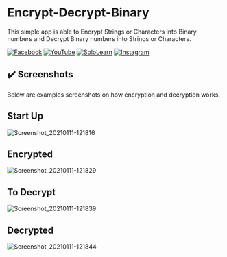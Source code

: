 # Encrypt-Decrypt-Binary
This simple app is able to Encrypt Strings or Characters into Binary numbers and Decrypt Binary numbers into Strings or Characters.

[![Facebook](https://img.shields.io/badge/facebook-%231877F2.svg?&style=for-the-badge&logo=facebook&logoColor=white)](https://www.facebook.com/rovie.programmer15) 
[![YouTube](https://img.shields.io/badge/youtube-%23FF0000.svg?&style=for-the-badge&logo=youtube&logoColor=white)](https://www.youtube.com/c/RovieFrancisco15)
[![SoloLearn](https://img.shields.io/badge/sololearn-%8088FF88.svg?&style=for-the-badge&logo=sololearn&logoColor=white)](https://www.sololearn.com/Profile/7001002/?ref=app)
[![Instagram](https://img.shields.io/badge/instagram-%23e4405f.svg?&style=for-the-badge&logo=instagram&logoColor=white)](https://www.instagram.com/franz0515)

## :heavy_check_mark: Screenshots
Below are examples screenshots on how encryption and decryption works.

## Start Up
![Screenshot_20210111-121816](https://user-images.githubusercontent.com/40444648/104146897-51deeb00-5407-11eb-9c9d-f709f699a598.png)

## Encrypted
![Screenshot_20210111-121829](https://user-images.githubusercontent.com/40444648/104146932-67ecab80-5407-11eb-9340-0f17d1df4eee.png)

## To Decrypt
![Screenshot_20210111-121839](https://user-images.githubusercontent.com/40444648/104146951-74710400-5407-11eb-9c85-0e09ed7affab.png)

## Decrypted
![Screenshot_20210111-121844](https://user-images.githubusercontent.com/40444648/104146966-80f55c80-5407-11eb-9020-462afc47cb41.png)
